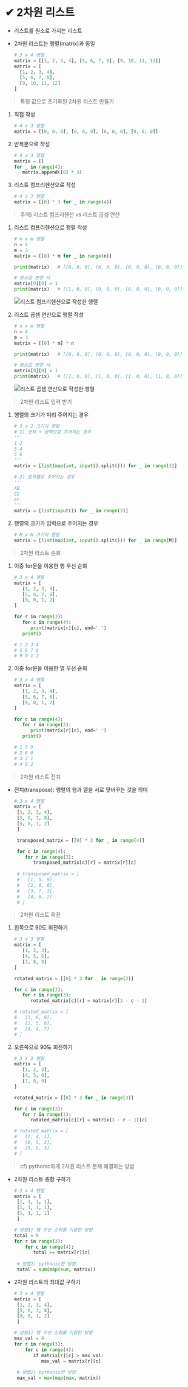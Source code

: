 # ✔ 2차원 리스트
- 리스트를 원소로 가지는 리스트
- 2차원 리스트는 행렬(matrix)과 동일
  
  ```python
  # 3 x 4 행렬
  matrix = [[1, 2, 3, 4], [5, 6, 7, 8], [9, 10, 11, 12]]
  matrix = [
    [1, 2, 3, 4],
    [5, 6, 7, 8],
    [9, 10, 11, 12]
  ]
  ```

> 특정 값으로 초기화된 2차원 리스트 만들기
1. 직접 작성
   
   ```python
   # 4 x 3 행렬
   matrix = [[0, 0, 0], [0, 0, 0], [0, 0, 0], [0, 0, 0]]
   ```
2. 반복문으로 작성
   
   ```python
   # 4 x 3 행렬
   matrix = []
   for _ in range(4):
      matrix.append([0] * 3)
   ```
3. 리스트 컴프리헨션으로 작성
   
   ```python
   # 4 x 3 행렬
   matrix = [[0] * 3 for _ in range(4)]
   ```

> 주의) 리스트 컴프리헨션 vs 리스트 곱셈 연산
1. 리스트 컴프리헨션으로 행렬 작성
  
   ```python
   # n x m 행렬
   n = 4
   m = 3
   matrix = [[0] * m for _ in range(n)]
   
   print(matrix)   # [[0, 0, 0], [0, 0, 0], [0, 0, 0], [0, 0, 0]]

   # 원소값 변경 시
   matrix[0][0] = 1
   print(matrix)   # [[1, 0, 0], [0, 0, 0], [0, 0, 0], [0, 0, 0]]
   ```

   ![리스트 컴프리헨션으로 작성한 행렬](./image/matrix_listcomprehension.png)

2. 리스트 곱셈 연산으로 행렬 작성
   
   ```python
   # n x m 행렬
   n = 4
   m = 3
   matrix = [[0] * m] * n
   
   print(matrix)   # [[0, 0, 0], [0, 0, 0], [0, 0, 0], [0, 0, 0]]
   
   # 원소값 변경 시
   matrix[0][0] = 1
   print(matrix)   # [[1, 0, 0], [1, 0, 0], [1, 0, 0], [1, 0, 0]]
   ```

   ![리스트 곱셈 연산으로 작성한 행렬](./image/list_multifly_operation.png)


> 2차원 리스트 입력 받기
1. 행렬의 크기가 미리 주어지는 경우
   
   ```python
   # 3 x 2 크기의 행렬
   # 1) 숫자 + 공백으로 주어지는 경우
   '''
   1 2 
   3 4
   5 6
   '''
   matrix = [list(map(int, input().split())) for _ in range(3)]

   # 2) 문자열로 주어지는 경우
   '''
   AB
   CD
   EF
   '''
   matrix = [list(input()) for _ in range(3)]
   ```

2. 행렬의 크기가 입력으로 주어지는 경우
   
   ```python
   # M x N 크기의 행렬
   matrix = [list(map(int, input().split())) for _ in range(M)]
   ```

> 2차원 리스트 순회
1. 이중 for문을 이용한 행 우선 순회
   
   ```python
   # 3 x 4 행렬
   matrix = [
      [1, 2, 3, 4],
      [5, 6, 7, 8],
      [9, 0, 1, 2]
   ]

   for r in range(3):
      for c in range(4):
         print(matrix[r][c], end=' ')
      print()
   
   # 1 2 3 4
   # 5 6 7 8
   # 9 0 1 2
   ```

2. 이중 for문을 이용한 열 우선 순회
   
   ```python
   # 3 x 4 행렬
   matrix = [
      [1, 2, 3, 4],
      [5, 6, 7, 8],
      [9, 0, 1, 2]
   ]

   for c in range(4):
      for r in range(3):
         print(matrix[r][c], end=' ')
      print()
   
   # 1 5 9
   # 2 6 0
   # 3 7 1
   # 4 8 2
   ```

> 2차원 리스트 전치
- 전치(transpose): 행렬의 행과 열을 서로 맞바꾸는 것을 의미
  
  ```python
  # 3 x 4 행렬
  matrix = [
   [1, 2, 3, 4],
   [5, 6, 7, 8],
   [9, 0, 1, 2]
   ]

   transposed_matrix = [[0] * 3 for _ in range(4)]

   for c in range(4):
      for r in range(3):
         transposed_matrix[c][r] = matrix[r][c]
   
   # transposed_matrix = [
   #   [1, 5, 9],
   #   [2, 6, 0],
   #   [3, 7, 1],
   #   [4, 8, 2]
   # ]
   ```

> 2차원 리스트 회전
1. 왼쪽으로 90도 회전하기
   
   ```python
   # 3 x 3 행렬
   matrix = [
      [1, 2, 3],
      [4, 5, 6],
      [7, 8, 9]
   ]

   rotated_matrix = [[0] * 3 for _ in range(3)]
   
   for c in range(3):
      for r in range(3):
         rotated_matrix[c][r] = matrix[r][3 - c - 1]
   
   # rotated_matrix = [
   #   [3, 6, 9],
   #   [2, 5, 8],
   #   [1, 4, 7]
   # ]
   ```

2. 오른쪽으로 90도 회전하기
   
   ```python
   # 3 x 3 행렬
   matrix = [
      [1, 2, 3],
      [4, 5, 6],
      [7, 8, 9]
   ]

   rotated_matrix = [[0] * 3 for _ in range(3)]

   for c in range(3):
      for r in range(3):
         rotated_matrix[c][r] = matrix[3 - r - 1][c]
   
   # rotated_matrix = [
   #   [7, 4, 1],
   #   [8, 5, 2],
   #   [9, 6, 3]
   # ]
   ```

> cf) pythonic하게 2차원 리스트 문제 해결하는 방법
- 2차원 리스트 총합 구하기
  
  ```python
  # 3 x 4 행렬
  matrix = [
   [1, 1, 1, 1],
   [1, 1, 1, 1],
   [1, 1, 1, 1]
   ]

  # 방법1) 행 우선 순회를 이용한 방법
  total = 0
  for r in range(3):
      for c in range(4):
         total += matrix[r][c]
   
   # 방법2) pythonic한 방법
   total = sum(map(sum, matrix))
   ```

- 2차원 리스트의 최대값 구하기
  
  ```python
  # 3 x 4 행렬
  matrix = [
   [1, 2, 3, 4],
   [5, 6, 7, 8],
   [9, 0, 1, 2]
   ]

  # 방법1) 행 우선 순회를 이용한 방법
  max_val = 0
  for r in range(3):
      for c in range(4):
         if matrix[r][c] > max_val:
            max_val = matrix[r][c]
   
   # 방법2) pythonic한 방법
   max_val = max(map(max, matrix))
   ```